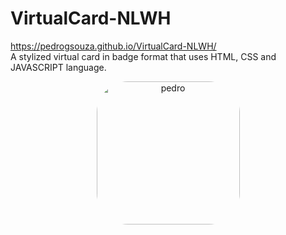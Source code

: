 # VirtualCard-NLWH
https://pedrogsouza.github.io/VirtualCard-NLWH/ <br>
A stylized virtual card in badge format that uses HTML, CSS and JAVASCRIPT language.
<Div align="center">
<img align="center" alt="pedro" height="229" style="border-radius:50px;" src="https://cdn.discordapp.com/attachments/896170579525246979/907451938575118346/Remini20211108230915501.jpg">
</Div>
